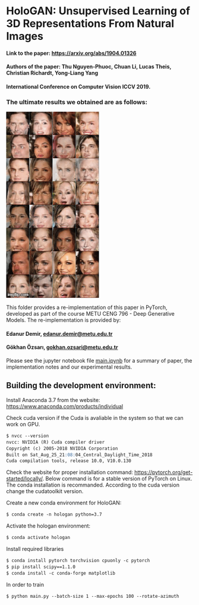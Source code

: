 # HoloGAN: Unsupervised Learning of 3D Representations From Natural Images 
#### Link to the paper: https://arxiv.org/abs/1904.01326
#### Authors of the paper: Thu Nguyen-Phuoc, Chuan Li, Lucas Theis, Christian Richardt, Yong-Liang Yang
#### International Conference on Computer Vision ICCV 2019.

### The ultimate results we obtained are as follows:
<img src="samples/epoch99.gif">


This folder provides a re-implementation of this paper in PyTorch, developed as part of the course METU CENG 796 - Deep Generative Models. The re-implementation is provided by:

#### Edanur Demir, edanur.demir@metu.edu.tr

#### Gökhan Özsarı, gokhan.ozsari@metu.edu.tr

Please see the jupyter notebook file [main.ipynb](main.ipynb) for a summary of paper, the implementation notes and our experimental results. 


## Building the development environment:
Install Anaconda 3.7 from the website: https://www.anaconda.com/products/individual

Check cuda version if the Cuda is avaliable in the system so that we can work on GPU.
```markdown  
$ nvcc --version
nvcc: NVIDIA (R) Cuda compiler driver
Copyright (c) 2005-2018 NVIDIA Corporation
Built on Sat_Aug_25_21:08:04_Central_Daylight_Time_2018
Cuda compilation tools, release 10.0, V10.0.130
```
Check the website for proper installation command: https://pytorch.org/get-started/locally/. Below command is for a stable version of PyTorch on Linux. The conda installation is recommanded. According to the cuda version change the cudatoolkit version.


Create a new conda environment for HoloGAN:
```markdown  
$ conda create -n hologan python=3.7
```

Activate the hologan environment:
```markdown  
$ conda activate hologan
```

Install required libraries
```markdown  
$ conda install pytorch torchvision cpuonly -c pytorch
$ pip install scipy==1.1.0
$ conda install -c conda-forge matplotlib
```

In order to train
```markdown  
$ python main.py --batch-size 1 --max-epochs 100 --rotate-azimuth
```

